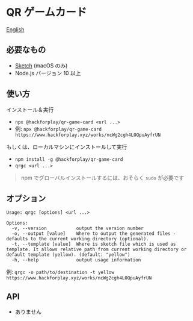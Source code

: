 # QR ゲームカード

[English](https://github.com/hackforplay/qr-game-card/blob/master/README.md)

## 必要なもの

- [Sketch](https://www.sketch.com/) (macOS のみ)
- Node.js バージョン 10 以上

## 使い方

インストール＆実行

- `npx @hackforplay/qr-game-card <url ...>`
- 例: `npx @hackforplay/qr-game-card https://www.hackforplay.xyz/works/ncWg2cgh4LOQpuAyfrUN`

もしくは、ローカルマシンにインストールして実行

- `npm install -g @hackforplay/qr-game-card`
- `qrgc <url ...>`

> npm でグローバルインストールするには、おそらく `sudo` が必要です

## オプション

```
Usage: qrgc [options] <url ...>

Options:
  -v, --version           output the version number
  -o, --output [value]    Where to output the generated files - defaults to the current working directory (optional).
  -t, --template [value]  Where is sketch file which is used as template. It allows relative path from current working directory or default template (yellow). (default: "yellow")
  -h, --help              output usage information
```

例: `qrgc -o path/to/destination -t yellow https://www.hackforplay.xyz/works/ncWg2cgh4LOQpuAyfrUN`

## API

- ありません
